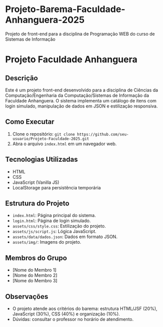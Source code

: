 # Projeto-Barema-Faculdade-Anhanguera-2025
Projeto de front-end para a disciplina de Programação WEB do curso de Sistemas de Informação
# Projeto Faculdade Anhanguera

## Descrição
Este é um projeto front-end desenvolvido para a disciplina de Ciências da Computação/Engenharia da Computação/Sistemas de Informação da Faculdade Anhanguera. O sistema implementa um catálogo de itens com login simulado, manipulação de dados em JSON e estilização responsiva.

## Como Executar
1. Clone o repositório: `git clone https://github.com/seu-usuario/Projeto-Faculdade-2025.git`
2. Abra o arquivo `index.html` em um navegador web.

## Tecnologias Utilizadas
- HTML
- CSS
- JavaScript (Vanilla JS)
- LocalStorage para persistência temporária

## Estrutura do Projeto
- `index.html`: Página principal do sistema.
- `login.html`: Página de login simulado.
- `assets/css/style.css`: Estilização do projeto.
- `assets/js/script.js`: Lógica JavaScript.
- `assets/data/dados.json`: Dados em formato JSON.
- `assets/img/`: Imagens do projeto.

## Membros do Grupo
- [Nome do Membro 1]
- [Nome do Membro 2]
- [Nome do Membro 3]

## Observações
- O projeto atende aos critérios do barema: estrutura HTML/JSF (20%), JavaScript (30%), CSS (40%) e organização (10%).
- Dúvidas: consultar o professor no horário de atendimento.